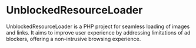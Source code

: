 # UnblockedResourceLoader
UnblockedResourceLoader is a PHP project for seamless loading of images and links. It aims to improve user experience by addressing limitations of ad blockers, offering a non-intrusive browsing experience.
